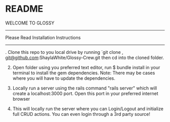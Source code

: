 # README

WELCOME TO GLOSSY
<hr>

Please Read Installation Instructions

<hr>

. Clone this repo to you local drive by running `git clone , git@github.com:ShaylaWhite/Glossy-Crew.git then cd into the cloned folder.

2. Open folder using you preferred text editor, run $ bundle install in your terminal to install the gem dependencies. Note: There may be cases where you will have to update the dependencies.

3. Locally run a server using the rails command "rails server" which will create a localhost:3000 port. Open this port in your preferred internet browser

4. This will locally run the server where you can Login/Logout and initialize full CRUD actions. You can even login through a 3rd party source!
